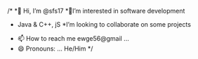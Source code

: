 /*
*👋 Hi, I’m @sfs17
*👀I’m interested in software development 
* Java & C++, jS
*I’m looking to collaborate on some projects
- 📫 How to reach me ewge56@gmail ...
- 😄 Pronouns: ... He/Him
*/
